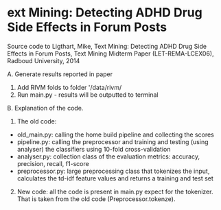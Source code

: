 ext Mining: Detecting ADHD Drug Side Effects in Forum Posts
=============================
Source code to Ligthart, Mike, Text Mining: Detecting ADHD Drug Side Effects in Forum Posts, Text Mining Midterm Paper (LET-REMA-LCEX06), Radboud University, 2014

A. Generate results reported in paper
1. Add RIVM folds to folder '/data/rivm/
2. Run main.py - results will be outputted to terminal

B. Explanation of the code.
1. The old code:
* old_main.py: calling the home build pipeline and collecting the scores
* pipeline.py: calling the preprocessor and training and testing (using analyser) the classifiers using 10-fold cross-validation
* analyser.py: collection class of the evaluation metrics: accuracy, precision, recall, f1-score
* preprocessor.py: large preprocessing class that tokenizes the input, calculates the td-idf feature values and returns a training and test set
2. New code: all the code is present in main.py expect for the tokenizer. That is taken from the old code (Preprocessor.tokenze).

